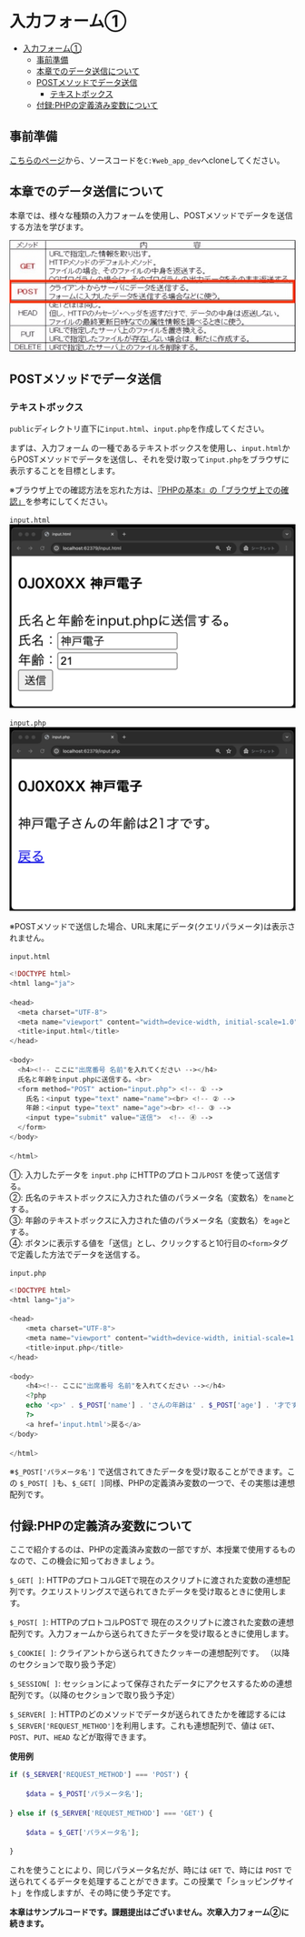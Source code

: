 ﻿# 入力フォーム①
- [入力フォーム①](#入力フォーム)
  - [事前準備](#事前準備)
  - [本章でのデータ送信について](#本章でのデータ送信について)
  - [POSTメソッドでデータ送信](#postメソッドでデータ送信)
    - [テキストボックス](#テキストボックス)
  - [付録:PHPの定義済み変数について](#付録phpの定義済み変数について)

## 事前準備

[こちらのページ](https://classroom.github.com/a/kERZGGDr)から、ソースコードを`C:¥web_app_dev`へcloneしてください。

## 本章でのデータ送信について

本章では、様々な種類の入力フォームを使用し、POSTメソッドでデータを送信する方法を学びます。

![](./images/Aspose.Words.cf7819cc-80f9-4d0e-bf25-cc3f18f6faf3.005.jpeg)

## POSTメソッドでデータ送信

### テキストボックス

`public`ディレクトリ直下に`input.html`、`input.php`を作成してください。

まずは、入力フォーム の一種であるテキストボックスを使用し、`input.html`からPOSTメソッドでデータを送信し、それを受け取って`input.php`をブラウザに表示することを目標とします。

※ブラウザ上での確認方法を忘れた方は、[『PHPの基本』の「ブラウザ上での確認」](https://2024web1.github.io/web_app_dev/basicphp/#%E3%83%96%E3%83%A9%E3%82%A6%E3%82%B6%E4%B8%8A%E3%81%A7%E3%81%AE%E7%A2%BA%E8%AA%8D)を参考にしてください。

`input.html`
![](./images/input_html_display.png)

`input.php`
![](./images/input_php_display.png)

※POSTメソッドで送信した場合、URL末尾にデータ(クエリパラメータ)は表示されません。

`input.html`

```php
<!DOCTYPE html>
<html lang="ja">

<head>
  <meta charset="UTF-8">
  <meta name="viewport" content="width=device-width, initial-scale=1.0">
  <title>input.html</title>
</head>

<body>
  <h4><!-- ここに"出席番号 名前"を入れてください --></h4>
  氏名と年齢をinput.phpに送信する。<br>
  <form method="POST" action="input.php"> <!-- ① -->
    氏名：<input type="text" name="name"><br> <!-- ② -->
    年齢：<input type="text" name="age"><br> <!-- ③ -->
    <input type="submit" value="送信">  <!-- ④ -->
  </form>
</body>

</html>
```

①: 入力したデータを `input.php` にHTTPのプロトコル`POST` を使って送信する。<br>
②: 氏名のテキストボックスに入力された値のパラメータ名（変数名）を`name`とする。<br>
③: 年齢のテキストボックスに入力された値のパラメータ名（変数名）を`age`とする。<br>
④: ボタンに表示する値を「送信」とし、クリックすると10行目の`<form>`タグで定義した方法でデータを送信する。<br>

`input.php`

```php
<!DOCTYPE html>
<html lang="ja">

<head>
    <meta charset="UTF-8">
    <meta name="viewport" content="width=device-width, initial-scale=1.0">
    <title>input.php</title>
</head>

<body>
    <h4><!-- ここに"出席番号 名前"を入れてください --></h4>
    <?php
    echo '<p>' . $_POST['name'] . 'さんの年齢は' . $_POST['age'] . '才です。</p>';
    ?>
    <a href='input.html'>戻る</a>
</body>

</html>
```

※`$_POST['パラメータ名']` で送信されてきたデータを受け取ることができます。この `$_POST[ ]`も、`$_GET[ ]`同様、PHPの定義済み変数の一つで、その実態は連想配列です。

## 付録:PHPの定義済み変数について

ここで紹介するのは、PHPの定義済み変数の一部ですが、本授業で使用するものなので、この機会に知っておきましょう。

`$_GET[ ]`: HTTPのプロトコルGETで現在のスクリプトに渡された変数の連想配列です。クエリストリングスで送られてきたデータを受け取るときに使用します。

`$_POST[ ]`: HTTPのプロトコルPOSTで
現在のスクリプトに渡された変数の連想配列です。入力フォームから送られてきたデータを受け取るときに使用します。

`$_COOKIE[ ]`: クライアントから送られてきたクッキーの連想配列です。 （以降のセクションで取り扱う予定）

`$_SESSION[ ]`: セッションによって保存されたデータにアクセスするための連想配列です。（以降のセクションで取り扱う予定）

`$_SERVER[ ]`: HTTPのどのメソッドでデータが送られてきたかを確認するには `$_SERVER['REQUEST_METHOD']`を利用します。これも連想配列で、値は `GET`、`POST`、`PUT`、`HEAD` などが取得できます。

**使用例**

```PHP
if ($_SERVER['REQUEST_METHOD'] === 'POST') {

    $data = $_POST['パラメータ名'];

} else if ($_SERVER['REQUEST_METHOD'] === 'GET') {

    $data = $_GET['パラメータ名'];

}
```

これを使うことにより、同じパラメータ名だが、時には `GET` で、時には `POST` で送られてくるデータを処理することができます。この授業で「ショッピングサイト」を作成しますが、その時に使う予定です。

**本章はサンプルコードです。課題提出はございません。次章入力フォーム②に続きます。**
